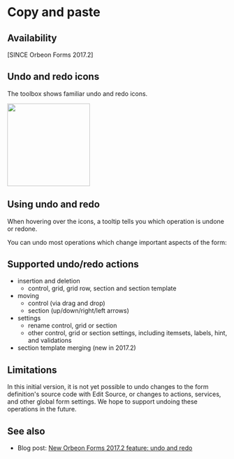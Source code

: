 # Copy and paste

<!-- toc -->

## Availability

[SINCE Orbeon Forms 2017.2]

## Undo and redo icons

The toolbox shows familiar undo and redo icons.

<img src="../../form-builder/images/advanced-menu.png" width="189">

## Using undo and redo

When hovering over the icons, a tooltip tells you which operation is undone or redone.

You can undo most operations which change important aspects of the form:

## Supported undo/redo actions

- insertion and deletion
    - control, grid, grid row, section and section template 
- moving
    - control (via drag and drop)
    - section (up/down/right/left arrows)
- settings
    - rename control, grid or section
    - other control, grid or section settings, including itemsets, labels, hint, and validations
- section template merging (new in 2017.2)

## Limitations

In this initial version, it is not yet possible to undo changes to the form definition's source code with Edit Source, or changes to actions, services, and other global form settings. We hope to support undoing these operations in the future.

## See also 

- Blog post: [New Orbeon Forms 2017.2 feature: undo and redo](http://blog.orbeon.com/2017/12/new-orbeon-forms-20172-feature-undo-and.html)
